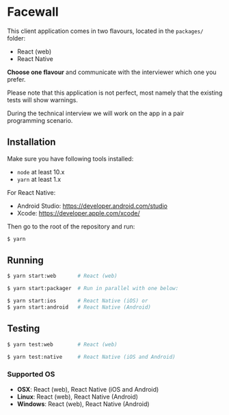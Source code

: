 # Facewall

This client application comes in two flavours, located in the `packages/` folder:

- React (web)
- React Native

**Choose one flavour** and communicate with the interviewer which one you prefer.

Please note that this application is not perfect, most namely that the existing tests will show warnings.

During the technical interview we will work on the app in a pair programming scenario.

## Installation

Make sure you have following tools installed:

- `node` at least 10.x
- `yarn` at least 1.x 

For React Native:

- Android Studio: https://developer.android.com/studio
- Xcode: https://developer.apple.com/xcode/

Then go to the root of the repository and run:

```sh
$ yarn
```

## Running

```sh
$ yarn start:web       # React (web)
```

```sh
$ yarn start:packager  # Run in parallel with one below:

$ yarn start:ios       # React Native (iOS) or
$ yarn start:android   # React Native (Android)
```

## Testing

```sh
$ yarn test:web        # React (web)
```

```sh
$ yarn test:native     # React Native (iOS and Android)
```

### Supported OS

- **OSX**: React (web), React Native (iOS and Android)
- **Linux**: React (web), React Native (Android)
- **Windows**: React (web), React Native (Android)